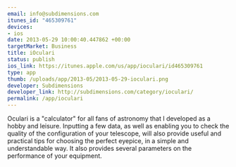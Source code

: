 ```yaml
--- 
email: info@subdimensions.com
itunes_id: "465309761"
devices: 
- ios
date: 2013-05-29 10:00:40.447862 +00:00
targetMarket: Business
title: iOculari
status: publish
ios_link: https://itunes.apple.com/us/app/ioculari/id465309761
type: app
thumb: /uploads/app/2013-05/2013-05-29-ioculari.png
developer: Subdimensions
developer_link: http://subdimensions.com/category/ioculari/
permalink: /app/ioculari
---
```


Oculari is a "calculator" for all fans of astronomy that I developed as a hobby and leisure. Inputting a few data, as well as enabling you to check the quality of the configuration of your telescope, will also provide useful and practical tips for choosing the perfect eyepice, in a simple and understandable way. 
It also provides several parameters on the performance of your equipment.
